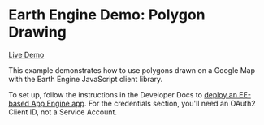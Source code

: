 Earth Engine Demo: Polygon Drawing
==================================

[Live Demo](https://polygon-drawing-dot-ee-demos.appspot.com/)

This example demonstrates how to use polygons drawn on a Google Map with
the Earth Engine JavaScript client library.

To set up, follow the instructions in the Developer Docs to
[deploy an EE-based App Engine app](
    https://developers.google.com/earth-engine/app_engine_intro#deploying-app-engine-apps-with-earth-engine).
For the credentials section, you'll need an OAuth2 Client ID, not a Service Account.

